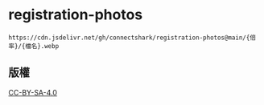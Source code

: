 # registration-photos

```
https://cdn.jsdelivr.net/gh/connectshark/registration-photos@main/{倍率}/{檔名}.webp
```
## 版權
[CC-BY-SA-4.0](/license)
